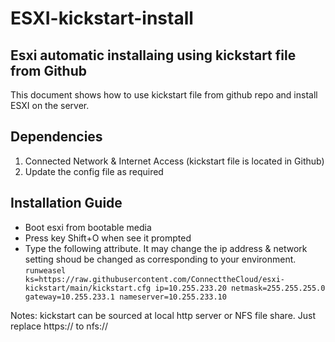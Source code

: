 # ESXI-kickstart-install

## Esxi automatic installaing using kickstart file from Github 
This document shows how to use kickstart file from github repo and install ESXI on the server. 


## Dependencies 
1) Connected Network & Internet Access (kickstart file is located in Github)
2) Update the config file as required


## Installation Guide 
* Boot esxi from bootable media
* Press key Shift+O when see it prompted
* Type the following attribute. It may change the ip address & network setting shoud be changed as corresponding to your environment. 
`runweasel ks=https://raw.githubusercontent.com/ConnecttheCloud/esxi-kickstart/main/kickstart.cfg ip=10.255.233.20 netmask=255.255.255.0 gateway=10.255.233.1 nameserver=10.255.233.10`


Notes: kickstart can be sourced at local http server or NFS file share. Just replace https:// to nfs://
